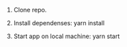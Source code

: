 1. Clone repo.

2. Install dependenses:
   yarn install

3. Start app on local machine:
   yarn start

